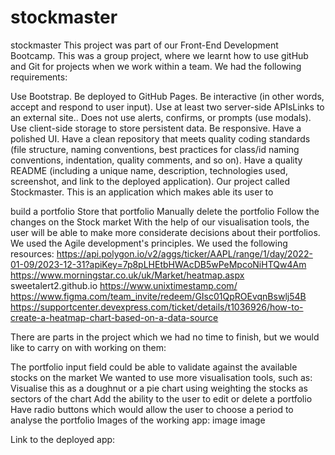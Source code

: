 # stockmaster
stockmaster
This project was part of our Front-End Development Bootcamp. This was a group project, where we learnt how to use gitHub and Git for projects when we work within a team. We had the following requirements:

Use Bootstrap.
Be deployed to GitHub Pages.
Be interactive (in other words, accept and respond to user input).
Use at least two server-side APIsLinks to an external site..
Does not use alerts, confirms, or prompts (use modals).
Use client-side storage to store persistent data.
Be responsive.
Have a polished UI.
Have a clean repository that meets quality coding standards (file structure, naming conventions, best practices for class/id naming conventions, indentation, quality comments, and so on). Have a quality README (including a unique name, description, technologies used, screenshot, and link to the deployed application).
Our project called Stockmaster. This is an application which makes able its user to

build a portfolio
Store that portfolio
Manually delete the portfolio
Follow the changes on the Stock market
With the help of our visualisation tools, the user will be able to make more considerate decisions about their portfolios. We used the Agile development's principles.
We used the following resources: https://api.polygon.io/v2/aggs/ticker/AAPL/range/1/day/2022-01-09/2023-12-31?apiKey=7p8pLHEtbHWAcDB5wPeMpcoNiHTQw4Am https://www.morningstar.co.uk/uk/Market/heatmap.aspx sweetalert2.github.io https://www.unixtimestamp.com/ https://www.figma.com/team_invite/redeem/GIsc01QpROEvqnBswlj54B https://supportcenter.devexpress.com/ticket/details/t1036926/how-to-create-a-heatmap-chart-based-on-a-data-source

There are parts in the project which we had no time to finish, but we would like to carry on with working on them:

The portfolio input field could be able to validate against the available stocks on the market
We wanted to use more visualisation tools, such as: Visualise this as a doughnut or a pie chart using weighting the stocks as sectors of the chart Add the ability to the user to edit or delete a portfolio
Have radio buttons which would allow the user to choose a period to analyse the portfolio
Images of the working app: image image

Link to the deployed app:
